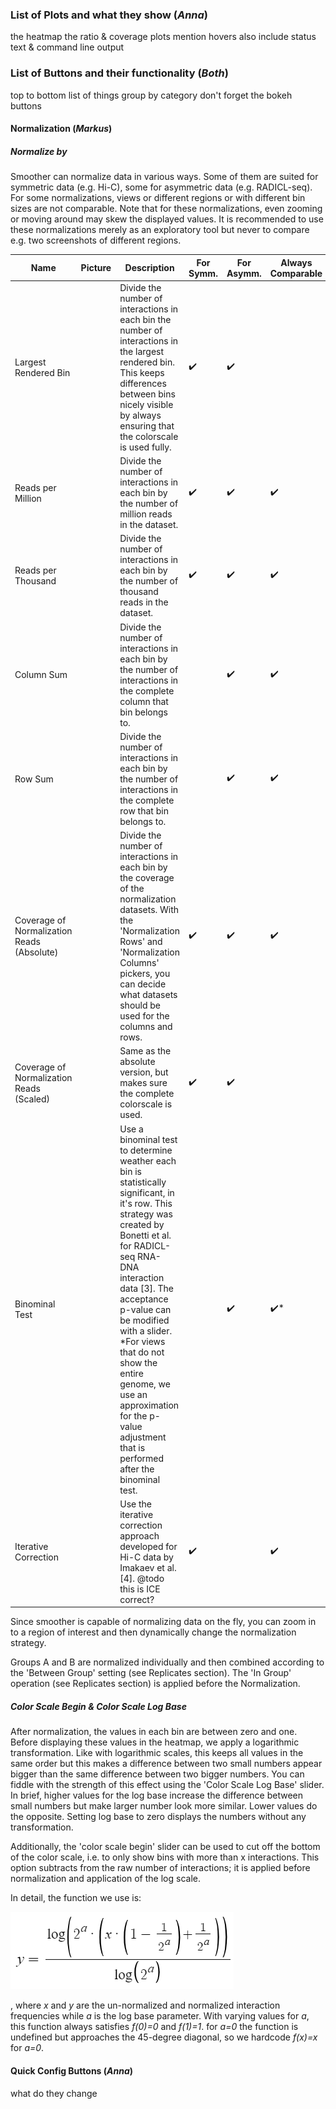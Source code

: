 ### List of Plots and what they show (_Anna_)

the heatmap the ratio & coverage plots 
mention hovers
also include status text & command line output


### List of Buttons and their functionality (_Both_)

top to bottom list of things
group by category
don't forget the bokeh buttons

#### Normalization (_Markus_)

##### Normalize by


Smoother can normalize data in various ways. Some of them are suited for symmetric data (e.g. Hi-C), some for asymmetric data (e.g. RADICL-seq).
For some normalizations, views or different regions or with different bin sizes are not comparable.
Note that for these normalizations, even zooming or moving around may skew the displayed values.
It is recommended to use these normalizations merely as an exploratory tool but never to compare e.g. two screenshots of different regions.

| Name | Picture | Description | For Symm. | For Asymm. | Always Comparable |
|-|-|-|-|-|-|
| Largest Rendered Bin | | Divide the number of interactions in each bin the number of interactions in the largest rendered bin. This keeps differences between bins nicely visible by always ensuring that the colorscale is used fully. | ✔️ | ✔️ | |
| Reads per Million | | Divide the number of interactions in each bin by the number of million reads in the dataset. | ✔️ | ✔️ | ✔️ |
| Reads per Thousand | | Divide the number of interactions in each bin by the number of thousand reads in the dataset. | ✔️ | ✔️ | ✔️ |
| Column Sum | | Divide the number of interactions in each bin by the number of interactions in the complete column that bin belongs to. | | ✔️ | ✔️ |
| Row Sum | | Divide the number of interactions in each bin by the number of interactions in the complete row that bin belongs to. | | ✔️ | ✔️ |
| Coverage of Normalization Reads (Absolute) | | Divide the number of interactions in each bin by the coverage of the normalization datasets. With the 'Normalization Rows' and 'Normalization Columns' pickers, you can decide what datasets should be used for the columns and rows. | ✔️ | ✔️ | ✔️ |
| Coverage of Normalization Reads (Scaled) | | Same as the absolute version, but makes sure the complete colorscale is used. | ✔️ | ✔️ | |
| Binominal Test | | Use a binominal test to determine weather each bin is statistically significant, in it's row. This strategy was created by Bonetti et al. for RADICL-seq RNA-DNA interaction data [3]. The acceptance p-value can be modified with a slider. \*For views that do not show the entire genome, we use an approximation for the p-value adjustment that is performed after the binominal test. | | ✔️ | ✔️* |
| Iterative Correction | | Use the iterative correction approach developed for Hi-C data by Imakaev et al. [4]. @todo this is ICE correct? | ✔️ | | ✔️ |

Since smoother is capable of normalizing data on the fly, you can zoom in to a region of interest and then dynamically change the normalization strategy.

Groups A and B are normalized individually and then combined according to the 'Between Group' setting (see Replicates section).
The 'In Group' operation (see Replicates section) is applied before the Normalization.



##### Color Scale Begin \& Color Scale Log Base

After normalization, the values in each bin are between zero and one. 
Before displaying these values in the heatmap, we apply a logarithmic transformation.
Like with logarithmic scales, this keeps all values in the same order but this makes a difference between two small numbers appear bigger than the same difference between two bigger numbers.
You can fiddle with the strength of this effect using the 'Color Scale Log Base' slider.
In brief, higher values for the log base increase the difference between small numbers but make larger number look more similar.
Lower values do the opposite.
Setting log base to zero displays the numbers without any transformation.

Additionally, the 'color scale begin' slider can be used to cut off the bottom of the color scale, i.e. to only show bins with more than x interactions. 
This option subtracts from the raw number of interactions; it is applied before normalization and application of the log scale.

In detail, the function we use is:

<img src="../static/log_scale.png"/>

, where *x* and *y* are the un-normalized and normalized interaction frequencies while *a* is the log base parameter.
With varying values for *a*, this function always satisfies *f(0)=0* and *f(1)=1*.
for *a=0* the function is undefined but approaches the 45-degree diagonal, so we hardcode *f(x)=x* for *a=0*.


#### Quick Config Buttons (_Anna_)

what do they change